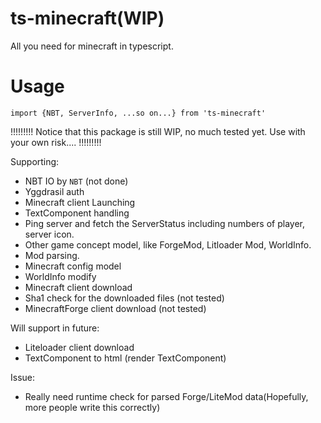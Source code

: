 # ts-minecraft(WIP)
All you need for minecraft in typescript.

# Usage
`import {NBT, ServerInfo, ...so on...} from 'ts-minecraft'`

!!!!!!!!!
Notice that this package is still WIP, no much tested yet.
Use with your own risk....
!!!!!!!!!

Supporting:
- NBT IO by `NBT` (not done)
- Yggdrasil auth
- Minecraft client Launching 
- TextComponent handling
- Ping server and fetch the ServerStatus including numbers of player, server icon.
- Other game concept model, like ForgeMod, Litloader Mod, WorldInfo.
- Mod parsing.
- Minecraft config model
- WorldInfo modify
- Minecraft client download
- Sha1 check for the downloaded files (not tested)
- MinecraftForge client download (not tested)

Will support in future:
- Liteloader client download
- TextComponent to html (render TextComponent)

Issue:
- Really need runtime check for parsed Forge/LiteMod data(Hopefully, more people write this correctly)